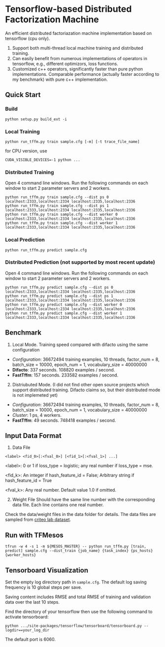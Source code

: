 # Tensorflow-based Distributed Factorization Machine
An efficient distributed factoriazation machine implementation based on tensorflow (cpu only).

1. Support both multi-thread local machine training and distributed training.
2. Can easily benefit from numerous implementations of operators in tensorflow, e.g., different optimizors, loss functions.
3. Customized c++ operators, significantly faster than pure python implementations. Comparable performance (actually faster according to my benchmark) with pure c++ implementation.

## Quick Start
### Build
```
python setup.py build_ext -i
```
### Local Training
```
python run_tffm.py train sample.cfg [-m] [-t trace_file_name]
```
for CPU version, use
```
CUDA_VISIBLE_DEVICES=-1 python ...
```

### Distributed Training
Open 4 command line windows. Run the following commands on each window to start 2 parameter servers and 2 workers.
```
python run_tffm.py train sample.cfg --dist ps 0 localhost:2333,localhost:2334 localhost:2335,localhost:2336
python run_tffm.py train sample.cfg --dist ps 1 localhost:2333,localhost:2334 localhost:2335,localhost:2336
python run_tffm.py train sample.cfg --dist worker 0 localhost:2333,localhost:2334 localhost:2335,localhost:2336
python run_tffm.py train sample.cfg --dist worker 1 localhost:2333,localhost:2334 localhost:2335,localhost:2336
```
### Local Prediction
```
python run_tffm.py predict sample.cfg
```
### Distributed Prediction (not supported by most recent update)
Open 4 command line windows. Run the following commands on each window to start 2 parameter servers and 2 workers.
```
python run_tffm.py predict sample.cfg --dist ps 0 localhost:2333,localhost:2334 localhost:2335,localhost:2336
python run_tffm.py predict sample.cfg --dist ps 1 localhost:2333,localhost:2334 localhost:2335,localhost:2336
python run_tffm.py predict sample.cfg --dist worker 0 localhost:2333,localhost:2334 localhost:2335,localhost:2336
python run_tffm.py predict sample.cfg --dist worker 1 localhost:2333,localhost:2334 localhost:2335,localhost:2336
```
## Benchmark

1. Local Mode. Training speed compared with difacto using the same configuration

  + *Configuration*: 36672494 training examples, 10 threads, factor_num = 8, batch_size = 10000, epoch_num = 1, vocabulary_size = 40000000
  + **Difacto**: 337 seconds. 108820 examples / second.
  + **FastTffm**: 157 seconds. 233582 examples / second.
  
2. Distriubuted Mode. (I did not find other open source projects which support distributed training. Difacto claims so, but their distributed mode is not implemeted yet)
  + *Configuration*: 36672494 training examples, 10 threads, factor_num = 8, batch_size = 10000, epoch_num = 1, vocabulary_size = 40000000
  + *Cluster*: 1 ps, 4 workers.
  + **FastTffm**: 49 seconds. 748418 examples / second.
  
## Input Data Format
1. Data File
  ```
  <label> <fid_0>[:<fval_0>] [<fid_1>[:<fval_1>] ...]
  ```
  \<label\>: 0 or 1 if loss_type = logistic; any real number if loss_type = mse.

  \<fid_k\>: An integer if hash_feature_id = False; Arbitrary string if hash_feature_id = True

  \<fval_k\>: Any real number. Default value 1.0 if omitted.

2. Weight File
  Should have the same line number with the corresponding data file. Each line contains one real number.

Check the data/weight files in the data folder for details. The data files are sampled from [criteo lab dataset](http://labs.criteo.com/tag/dataset/).

## Run with TFMesos

```
tfrun -w 4 -s 1 -m ${MESOS_MASTER} -- python run_tffm.py [train, predict] sample.cfg --dist_train {job_name} {task_index} {ps_hosts} {worker_hosts}
```

## Tensorboard Visualization

Set the empty log directory path in `sample.cfg`. The default log saving frequency is 10 global steps per save. 

Saving content includes RMSE and total RMSE of training and validation data over the last 10 steps.

Find the directory of your tensorflow then use the following command to activate tensorboard:
```
python .../site-packages/tensorflow/tensorboard/tensorboard.py --logdir==your_log_dir
```
The default port is 6060.
